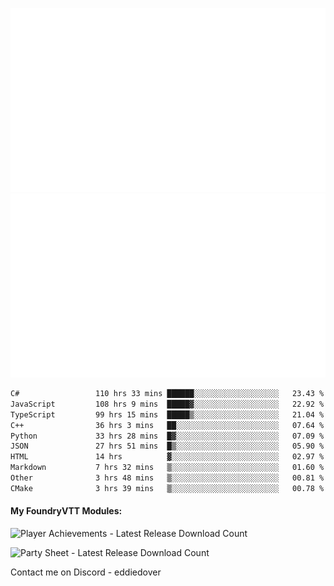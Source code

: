 
![](https://raw.githubusercontent.com/eddiedover/ghstats/master/generated/overview.svg)
![](https://raw.githubusercontent.com/eddiedover/ghstats/master/generated/languages.svg)

<!--START_SECTION:waka-->

```txt
C#                 110 hrs 33 mins ██████░░░░░░░░░░░░░░░░░░░   23.43 %
JavaScript         108 hrs 9 mins  █████▓░░░░░░░░░░░░░░░░░░░   22.92 %
TypeScript         99 hrs 15 mins  █████▒░░░░░░░░░░░░░░░░░░░   21.04 %
C++                36 hrs 3 mins   ██░░░░░░░░░░░░░░░░░░░░░░░   07.64 %
Python             33 hrs 28 mins  █▓░░░░░░░░░░░░░░░░░░░░░░░   07.09 %
JSON               27 hrs 51 mins  █▒░░░░░░░░░░░░░░░░░░░░░░░   05.90 %
HTML               14 hrs          ▓░░░░░░░░░░░░░░░░░░░░░░░░   02.97 %
Markdown           7 hrs 32 mins   ▒░░░░░░░░░░░░░░░░░░░░░░░░   01.60 %
Other              3 hrs 48 mins   ▒░░░░░░░░░░░░░░░░░░░░░░░░   00.81 %
CMake              3 hrs 39 mins   ▒░░░░░░░░░░░░░░░░░░░░░░░░   00.78 %
```

<!--END_SECTION:waka-->

#### My FoundryVTT Modules:

  ![Player Achievements - Latest Release Download Count](https://img.shields.io/badge/dynamic/json?label=Player%20Achievements%20-%20Downloads@latest&query=assets%5B1%5D.download_count&url=https%3A%2F%2Fapi.github.com%2Frepos%2FEddieDover%2Ffvtt-player-achievements%2Freleases%2Flatest)

  ![Party Sheet - Latest Release Download Count](https://img.shields.io/badge/dynamic/json?label=Party%20Sheet%20-%20Downloads@latest&query=assets%5B1%5D.download_count&url=https%3A%2F%2Fapi.github.com%2Frepos%2FEddieDover%2Ffvtt-party-sheet%2Freleases%2Flatest)

<a rel="me" href="https://techhub.social/@EddieDover"></a>

Contact me on Discord - eddiedover
